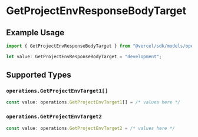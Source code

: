 # GetProjectEnvResponseBodyTarget

## Example Usage

```typescript
import { GetProjectEnvResponseBodyTarget } from "@vercel/sdk/models/operations/getprojectenv.js";

let value: GetProjectEnvResponseBodyTarget = "development";
```

## Supported Types

### `operations.GetProjectEnvTarget1[]`

```typescript
const value: operations.GetProjectEnvTarget1[] = /* values here */
```

### `operations.GetProjectEnvTarget2`

```typescript
const value: operations.GetProjectEnvTarget2 = /* values here */
```

